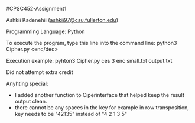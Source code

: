 #CPSC452-Assignment1

Ashkii Kadenehii (ashkii97@csu.fullerton.edu)

Programming Language: Python

To execute the program, type this line into the command line: python3 Cipher.py <ciphername> <key> <enc/dec> <inputfile> <outputfile>

Execution example: pyhton3 Cipher.py ces 3 enc small.txt output.txt

Did not attempt extra credit

Anyhting special:
- I added another function to Ciperinterface that helped keep the result output clean.
- there cannot be any spaces in the key for example in row transposition, key needs to be "42135" instead of "4 2 1 3 5"
